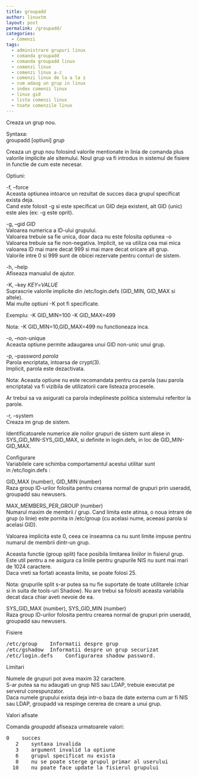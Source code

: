 ```yaml
---
title: groupadd
author: linuxtm
layout: post
permalink: /groupadd/
categories:
  - Comenzi
tags:
  - administrare grupuri linux
  - comanda groupadd
  - comanda groupadd linux
  - comenzi linux
  - comenzi linux a-z
  - comenzi linux de la a la z
  - cum adaug un grup in linux
  - index comenzi linux
  - linux gid
  - lista comenzi linux
  - toate comenzile linux
---
```

Creaza un grup nou.

Syntaxa:  
groupadd [optiuni] *grup*

Creaza un grup nou folosind valorile mentionate in linia de comanda plus valorile implicite ale sitemului. Noul grup va fi introdus in sistemul de fisiere in functie de cum este necesar.

Optiuni:

-f, &#8211;force  
Aceasta optiunea intoarce un rezultat de succes daca grupul specificat exista deja.  
Cand este folosit -g si este specificat un GID deja existent, alt GID (unic) este ales (ex: -g este oprit).

-g, &#8211;gid *GID*  
Valoarea numerica a ID-ului grupului.  
Valoarea trebuie sa fie unica, doar daca nu este folosita optiunea -o  
Valoarea trebuie sa fie non-negativa. Implicit, se va utiliza cea mai mica valoarea ID mai mare decat 999 si mai mare decat oricare alt grup.  
Valorile intre 0 si 999 sunt de obicei rezervate pentru conturi de sistem.

-h, &#8211;help  
Afiseaza manualul de ajutor.

-K, &#8211;key *KEY*=*VALUE*  
Suprascrie valorile implicite din /etc/login.defs (GID\_MIN, GID\_MAX si altele).  
Mai multe optiuni -K pot fi specificate.

Exemplu: -K GID\_MIN=100 -K GID\_MAX=499

Nota: -K GID\_MIN=10,GID\_MAX=499 nu functioneaza inca.

-o, &#8211;non-unique  
Aceasta optiune permite adaugarea unui GID non-unic unui grup.

-p, &#8211;password *parola*  
Parola encriptata, intoarsa de crypt(3).  
Implicit, parola este dezactivata.

Nota: Aceasta optiune nu este recomandata pentru ca parola (sau parola encriptata) va fi vizibila de utilizatorii care listeaza procesele.

Ar trebui sa va asigurati ca parola indeplineste politica sistemului referitor la parole.

-r, &#8211;system  
Creaza im grup de sistem.

Identificatoarele numerice ale noilor grupuri de sistem sunt alese in SYS\_GID\_MIN-SYS\_GID\_MAX, si definite in login.defs, in loc de GID\_MIN-GID\_MAX.

Configurare  
Variabilele care schimba comportamentul acestui utilitar sunt in /etc/login.defs :

GID\_MAX (number), GID\_MIN (number)  
Raza group ID-urilor folosita pentru crearea normal de grupuri prin useradd, groupadd sau newusers.

MAX\_MEMBERS\_PER_GROUP (number)  
Numarul maxim de membrii / grup. Cand limita este atinsa, o noua intrare de grup (o linie) este pornita in /etc/group (cu acelasi nume, aceeasi parola si acelasi GID).

Valoarea implicita este 0, ceea ce inseamna ca nu sunt limite impuse pentru numarul de membrii dintr-un grup.

Aceasta functie (group split) face posibila limitarea liniilor in fisierul grup. Este util pentru a ne asigura ca liniile pentru grupurile NIS nu sunt mai mari de 1024 caractere.  
Daca vreti sa fortati aceasta limita, se poate folosi 25.

Nota: grupurile split s-ar putea sa nu fie suportate de toate utilitarele (chiar si in suita de tools-uri Shadow). Nu are trebui sa folositi aceasta variabila decat daca chiar aveti nevoie de ea.

SYS\_GID\_MAX (number), SYS\_GID\_MIN (number)  
Raza group ID-urilor folosita pentru crearea normal de grupuri prin useradd, groupadd sau newusers.

Fisiere

<pre>/etc/group    Informatii despre grup
/etc/gshadow  Informatii despre un grup securizat 
/etc/login.defs    Configurarea shadow password.</pre>

Limitari

Numele de grupuri pot avea maxim 32 caractere.  
S-ar putea sa nu adaugati un grup NIS sau LDAP, trebuie executat pe serverul corespunzator.  
Daca numele grupului exista deja intr-o baza de date externa cum ar fi NIS sau LDAP, groupadd va respinge cererea de creare a unui grup.

Valori afisate

Comanda *groupadd* afiseaza urmatoarele valori:

<pre>0    succes 
   2    syntaxa invalida 
   3    argument invalid la optiune 
   6    grupul specificat nu exista 
   8    nu se poate sterge grupul primar al userului
  10    nu poate face update la fisierul grupului</pre>